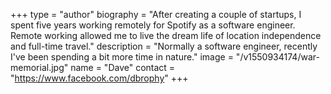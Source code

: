 +++
type = "author"
biography = "After creating a couple of startups, I spent five years working remotely for Spotify as a software engineer. Remote working allowed me to live the dream life of location independence and full-time travel."
description = "Normally a software engineer, recently I've been spending a bit more time in nature."
image = "/v1550934174/war-memorial.jpg"
name = "Dave"
contact = "https://www.facebook.com/dbrophy"
+++
